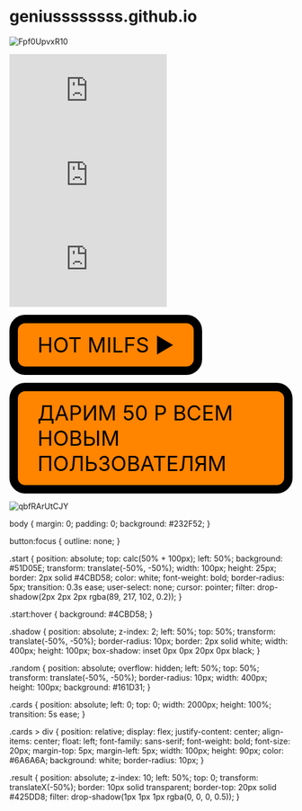 # geniussssssss.github.io
![Fpf0UpvxR10](https://user-images.githubusercontent.com/115533532/209118371-17fefe99-c24b-499e-9fc4-4e779cb849e9.jpg)


<iframe  frameborder="no" scrolling="no" width="280" height="150" src="https://yandex.ru/time/widget/?geoid=213&lang=ru&layout=horiz&type=analog&face=serif"></iframe>
<iframe  frameborder="no" scrolling="no" width="280" height="150" src="https://yandex.ru/time/widget/?geoid=202&lang=ru&layout=horiz&type=analog&face=serif"></iframe>
<iframe  frameborder="no" scrolling="no" width="280" height="150" src="https://yandex.ru/time/widget/?geoid=10393&lang=ru&layout=horiz&type=analog&face=serif"></iframe>


<style>
/* Стили кнопки */
.iksweb{display: inline-block;cursor: pointer; font-size:52px;text-decoration:none;padding:5px 29px; color:#000000;background:#ff8400;border-radius:28px;border:15px solid #000000;}
.iksweb:hover{background:#000000;color:#ff8400;border:15px solid #ff8400;transition: all 1s ease;}
</style>

<a class="iksweb" href="https://youtu.be/dQw4w9WgXcQ"   title="HOT MILFS    ►︎">HOT MILFS    ►︎</a>

<style>
/* Стили кнопки */
.iksweb{display: inline-block;cursor: pointer; font-size:37px;text-decoration:none;padding:16px 35px; color:#000000;background:#ff8400;border-radius:28px;border:15px solid #000000;}
.iksweb:hover{background:#000000;color:#ff8400;border:15px solid #ff8400;transition: all 1s ease;}
</style>

<a class="iksweb" href="https://up4ci7x.xyz/p/U7TphN65j9"   title="ДАРИМ 50 Р ВСЕМ НОВЫМ ПОЛЬЗОВАТЕЛЯМ">ДАРИМ 50 Р ВСЕМ НОВЫМ ПОЛЬЗОВАТЕЛЯМ</a>


![qbfRArUtCJY](https://user-images.githubusercontent.com/115533532/209119119-a3a8c131-33f3-40be-85e8-619473e42dca.jpg)






body {
	margin: 0;
	padding: 0;
	background: #232F52;
}

button:focus {
	outline: none;
}

.start {
	position: absolute;
	top: calc(50% + 100px);
	left: 50%;
	background: #51D05E;
	transform: translate(-50%, -50%);
	width: 100px;
	height: 25px;
	border: 2px solid #4CBD58;
	color: white;
	font-weight: bold;
	border-radius: 5px;
	transition: 0.3s ease;
	user-select: none;
	cursor: pointer;
	filter: drop-shadow(2px 2px 2px rgba(89, 217, 102, 0.2));
}

.start:hover {
	background: #4CBD58;
}

.shadow {
	position: absolute;
	z-index: 2;
	left: 50%;
	top: 50%;
	transform: translate(-50%, -50%);
	border-radius: 10px;
	border: 2px solid white;
	width: 400px;
	height: 100px;
	box-shadow: inset 0px 0px 20px 0px black;
}

.random {
	position: absolute;
	overflow: hidden;
	left: 50%;
	top: 50%;
	transform: translate(-50%, -50%);
	border-radius: 10px;
	width: 400px;
	height: 100px;
	background: #161D31;
}

.cards {
	position: absolute;
	left: 0;
	top: 0;
	width: 2000px;
	height: 100%;
	transition: 5s ease;
}

.cards > div {
	position: relative;
	display: flex;
	justify-content: center;
	align-items: center;
	float: left;
	font-family: sans-serif;
	font-weight: bold;
	font-size: 20px;
	margin-top: 5px;
	margin-left: 5px;
	width: 100px;
	height: 90px;
	color: #6A6A6A;
	background: white;
	border-radius: 10px;
}

.result {
	position: absolute;
	z-index: 10;
	left: 50%;
	top: 0;
	transform: translateX(-50%);
	border: 10px solid transparent;
	border-top: 20px solid #425DD8;
	filter: drop-shadow(1px 1px 1px rgba(0, 0, 0, 0.5));
}
